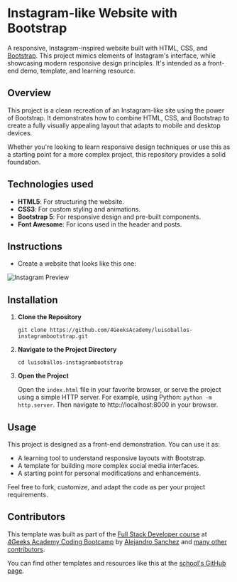 Instagram-like Website with Bootstrap
========
A responsive, Instagram-inspired website built with HTML, CSS, and [Bootstrap](https://getbootstrap.com/). This project mimics elements of Instagram's interface, while showcasing modern responsive design principles. It's intended as a front-end demo, template, and learning resource.


Overview
--------
This project is a clean recreation of an Instagram-like site using the power of Bootstrap. It demonstrates how to combine HTML, CSS, and Bootstrap to create a fully visually appealing layout that adapts to mobile and desktop devices.

Whether you're looking to learn responsive design techniques or use this as a starting point for a more complex project, this repository provides a solid foundation.


Technologies used
------------
-   **HTML5**: For structuring the website.
-   **CSS3**: For custom styling and animations.
-   **Bootstrap 5**: For responsive design and pre-built components.
-   **Font Awesome**: For icons used in the header and posts.


Instructions
------------
- Create a website that looks like this one:

![Instagram Preview](https://github.com/breatheco-de/exercise-instagram-feed-bootstrap/blob/master/assets/preview.gif?raw=true)


Installation
------------
1.  **Clone the Repository**

    `git clone https://github.com/4GeeksAcademy/luisoballos-instagrambootstrap.git`

3.  **Navigate to the Project Directory**

     `cd luisoballos-instagrambootstrap`

5.  **Open the Project**

    Open the `index.html` file in your favorite browser, or serve the project using a simple HTTP server. For example, using Python: `python -m http.server`. Then navigate to http://localhost:8000 in your browser.


Usage
-----
This project is designed as a front-end demonstration. You can use it as:

-   A learning tool to understand responsive layouts with Bootstrap.
-   A template for building more complex social media interfaces.
-   A starting point for personal modifications and enhancements.

Feel free to fork, customize, and adapt the code as per your project requirements.


Contributors
-----
This template was built as part of the [Full Stack Developer course](https://4geeksacademy.com/us/coding-bootcamps/part-time-full-stack-developer) at [4Geeks Academy Coding Bootcamp](https://4geeksacademy.com/us/coding-bootcamp) by [Alejandro Sanchez](https://twitter.com/alesanchezr) and [many other contributors](https://github.com/4GeeksAcademy/html-hello/graphs/contributors).

You can find other templates and resources like this at the [school's GitHub page](https://github.com/4geeksacademy/).
